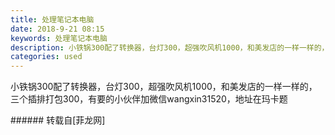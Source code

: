 ```yaml
---
title: 处理笔记本电脑
date: 2018-9-21 08:15
keywords: 处理笔记本电脑
description: 小铁锅300配了转换器，台灯300，超强吹风机1000，和美发店的一样一样的，三个插排打包300，有要的小伙伴加微信wangxin31520，地址在玛卡题
categories: used
---
```

<td class="t_f" id="postmessage_1847052">

小铁锅300配了转换器，台灯300，超强吹风机1000，和美发店的一样一样的，三个插排打包300，有要的小伙伴加微信wangxin31520，地址在玛卡题<br/>
</td>
###### 转载自[菲龙网]